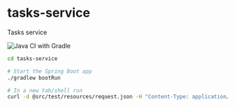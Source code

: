 # tasks-service
Tasks service


![Java CI with Gradle](https://github.com/hsiliev/tasks-service/workflows/Java%20CI%20with%20Gradle/badge.svg)

```bash
cd tasks-service

# Start the Spring Boot app
./gradlew bootRun

# In a new tab/shell run
curl -d @src/test/resources/request.json -H "Content-Type: application/json" localhost:8080/jobs | jq .
```
